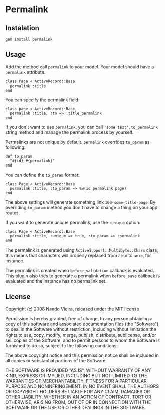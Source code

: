 Permalink
=========

Instalation
-----------

	gem install permalink

Usage
-----

Add the method call `permalink` to your model. Your model should have a `permalink` attribute.

    class Page < ActiveRecord::Base
      permalink :title
    end

You can specify the permalink field:

    class page < ActiveRecord::Base
      permalink :title, :to => :title_permalink
    end

If you don't want to use `permalink`, you can call `'some text'.to_permalink` string method and
manage the permalink process by yourself.

Permalinks are not unique by default. `permalink` overrides `to_param` as following:

    def to_param
      "#{id}-#{permalink}"
    end

You can define the `to_param` format:

    class Page < ActiveRecord::Base
      permalink :title, :to_param => %w(id permalink page)
    end

The above settings will generate something link `100-some-title-page`. By overriding `to_param` method you don't have to change a thing on your app routes.

If you want to generate unique permalink, use the `:unique` option:

	class Page < ActiveRecord::Base
	  permalink :title, :unique => true, :to_param => :permalink
	end

The permalink is generated using `ActiveSupport::Multibyte::Chars` class; this means that characters will properly replaced from `áéíó` to `aeio`, for instance.

The permalink is created when `before_validation` callback is evaluated. This plugin also tries
to generate a permalink when `before_save` callback is evaluated and the instance has no permalink set.

## License

Copyright (c) 2008 Nando Vieira, released under the MIT license

Permission is hereby granted, free of charge, to any person obtaining
a copy of this software and associated documentation files (the
"Software"), to deal in the Software without restriction, including
without limitation the rights to use, copy, modify, merge, publish,
distribute, sublicense, and/or sell copies of the Software, and to
permit persons to whom the Software is furnished to do so, subject to
the following conditions:

The above copyright notice and this permission notice shall be
included in all copies or substantial portions of the Software.

THE SOFTWARE IS PROVIDED "AS IS", WITHOUT WARRANTY OF ANY KIND,
EXPRESS OR IMPLIED, INCLUDING BUT NOT LIMITED TO THE WARRANTIES OF
MERCHANTABILITY, FITNESS FOR A PARTICULAR PURPOSE AND
NONINFRINGEMENT. IN NO EVENT SHALL THE AUTHORS OR COPYRIGHT HOLDERS BE
LIABLE FOR ANY CLAIM, DAMAGES OR OTHER LIABILITY, WHETHER IN AN ACTION
OF CONTRACT, TORT OR OTHERWISE, ARISING FROM, OUT OF OR IN CONNECTION
WITH THE SOFTWARE OR THE USE OR OTHER DEALINGS IN THE SOFTWARE.